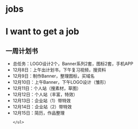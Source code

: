 jobs
====

I want to get a job
===================

<div class="main">
	<h2>一周计划书</h2>
    <ul>
    	<li>总任务：LOGO设计2个，Banner系列2套，图标2套，手机APP</li>
    	<li>12月8日：上午出计划书，下午复习视频，搜资料</li>
    	<li>12月9日：制作Banner，整理图标，买域名</li>
        <li>12月10日：上午Banner，下午LOGO设计（雏形）</li>
    	<li>12月11日：个人站（搜素材，草图）</li>
    	<li>12月12日：个人站（丰富，特效）</li>
    	<li>12月13日：企业站（1）带特效</li>
    	<li>12月14日：企业站（2）带特效</li>
    	<li>12月15日：简历，作品整理</li>

    </ul>
</div>
